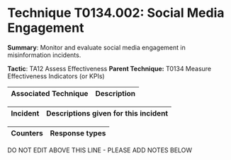 # Technique T0134.002: Social Media Engagement

**Summary**: Monitor and evaluate social media engagement in misinformation incidents.

**Tactic**: TA12 Assess Effectiveness **Parent Technique:** T0134 Measure Effectiveness Indicators (or KPIs)


| Associated Technique | Description |
| --------- | ------------------------- |



| Incident | Descriptions given for this incident |
| -------- | -------------------- |



| Counters | Response types |
| -------- | -------------- |


DO NOT EDIT ABOVE THIS LINE - PLEASE ADD NOTES BELOW